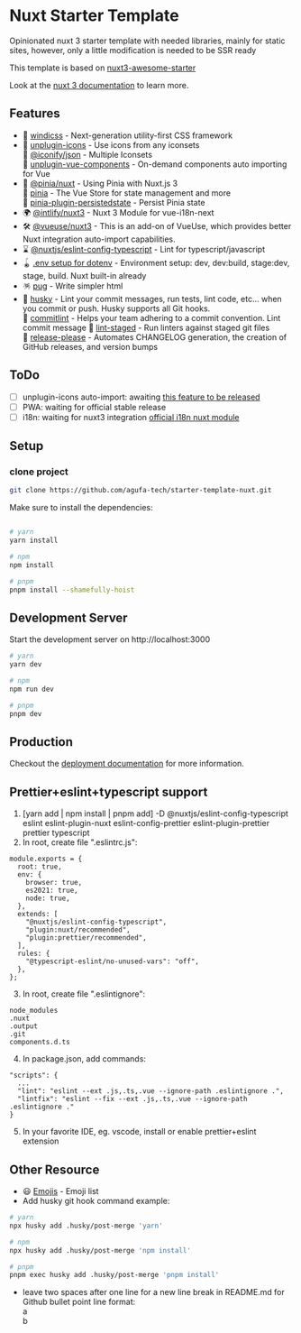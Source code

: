 # Nuxt Starter Template

Opinionated nuxt 3 starter template with needed libraries, mainly for static sites, however, only a little modification is needed to be SSR ready

This template is based on [nuxt3-awesome-starter](https://github.com/viandwi24/nuxt3-awesome-starter)

Look at the [nuxt 3 documentation](https://v3.nuxtjs.org) to learn more.

## Features

* 💨 [windicss](https://windicss.org/integrations/nuxt.html) - Next-generation utility-first CSS framework
* 🤹 [unplugin-icons](https://github.com/antfu/unplugin-icons) - Use icons from any iconsets  
  🤹 [@iconify/json](https://icones.js.org/) - Multiple Iconsets  
  🤹 [unplugin-vue-components](https://github.com/antfu/unplugin-vue-components) - On-demand components auto importing for Vue
* 🍍 [@pinia/nuxt](https://github.com/vuejs/pinia) - Using Pinia with Nuxt.js 3  
  🍍 [pinia](https://pinia.vuejs.org/) - The Vue Store for state management and more  
  🍍 [pinia-plugin-persistedstate](https://github.com/prazdevs/pinia-plugin-persistedstate) - Persist Pinia state
* 🌍 [@intlify/nuxt3](https://github.com/intlify/nuxt3) - Nuxt 3 Module for vue-i18n-next
* 🛠️ [@vueuse/nuxt3](https://vueuse.org/nuxt/readme.html#vueuse-nuxt) - This is an add-on of VueUse, which provides better Nuxt integration auto-import capabilities.
* ⌛ [@nuxtjs/eslint-config-typescript](https://typescript.nuxtjs.org/guide/lint/) - Lint for typescript/javascript
* 🪀 [.env setup for dotenv](https://github.com/motdotla/dotenv) - Environment setup: dev, dev:build, stage:dev, stage, build.  Nuxt built-in already
* 🪅 [pug](https://pugjs.org/api/getting-started.html) - Write simpler html
* 🎈 [husky](https://typicode.github.io/husky/#/) - Lint your commit messages, run tests, lint code, etc... when you commit or push. Husky supports all Git hooks.  
  🎈 [commitlint](https://commitlint.js.org/) - Helps your team adhering to a commit convention.  Lint commit message 
  🎈 [lint-staged](https://github.com/okonet/lint-staged) - Run linters against staged git files  
  🎈 [release-please](https://github.com/googleapis/release-please) - Automates CHANGELOG generation, the creation of GitHub releases, and version bumps

## ToDo

- [ ] unplugin-icons auto-import: awaiting [this feature to be released](https://github.com/antfu/unplugin-icons/pull/63)
- [ ] PWA: waiting for official stable release
- [ ] i18n: waiting for nuxt3 integration [official i18n nuxt module](https://github.com/nuxt-community/i18n-module)

## Setup

### clone project
```bash
git clone https://github.com/agufa-tech/starter-template-nuxt.git
```

Make sure to install the dependencies:

```bash

# yarn
yarn install

# npm
npm install

# pnpm
pnpm install --shamefully-hoist
```

## Development Server

Start the development server on http://localhost:3000

```bash
# yarn
yarn dev

# npm
npm run dev

# pnpm
pnpm dev
```

## Production

Checkout the [deployment documentation](https://v3.nuxtjs.org/guide/deploy/presets) for more information.

## Prettier+eslint+typescript support
1. [yarn add | npm install | pnpm add] -D @nuxtjs/eslint-config-typescript eslint eslint-plugin-nuxt eslint-config-prettier eslint-plugin-prettier prettier typescript
2. In root, create file ".eslintrc.js":
```
module.exports = {
  root: true,
  env: {
    browser: true,
    es2021: true,
    node: true,
  },
  extends: [
    "@nuxtjs/eslint-config-typescript",
    "plugin:nuxt/recommended",
    "plugin:prettier/recommended",
  ],
  rules: {
    "@typescript-eslint/no-unused-vars": "off",
  },
};
```
3. In root, create file ".eslintignore":
```
node_modules
.nuxt
.output
.git
components.d.ts
```
4. In package.json, add commands:
```
"scripts": {
  ...
  "lint": "eslint --ext .js,.ts,.vue --ignore-path .eslintignore .",
  "lintfix": "eslint --fix --ext .js,.ts,.vue --ignore-path .eslintignore ."
}
```
5. In your favorite IDE, eg. vscode, install or enable prettier+eslint extension

## Other Resource
* 😃 [Emojis](https://emojipedia.org/) - Emoji list
* Add husky git hook command example: 
```bash
# yarn
npx husky add .husky/post-merge 'yarn'

# npm
npx husky add .husky/post-merge 'npm install'

# pnpm
pnpm exec husky add .husky/post-merge 'pnpm install'
```
* leave two spaces after one line for a new line break in README.md for Github bullet point line format:  
  a  
  b